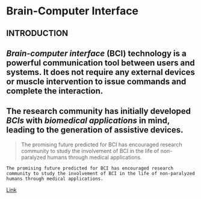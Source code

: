 # Brain-Computer Interface
## INTRODUCTION 

*Brain-computer interface* (BCI) technology is a powerful communication tool
between users and systems. It does not require any external devices or muscle
intervention to issue commands and complete the interaction.
------------------------------------------------------------------------
The research community has initially developed ***BCIs*** with ___biomedical___ __*applications*__ in mind,
__leading__ to the **generation** of assistive devices.
------------------------------------------------------------------------
> The promising future predicted for BCI has encouraged research
community to study the involvement of BCI in the life of non-paralyzed humans
through medical applications.

`The promising future predicted for BCI has encouraged research
community to study the involvement of BCI in the life of non-paralyzed humans
through medical applications.`

[Link](https://en.wikipedia.org/wiki/Brain%E2%80%93computer_interface)
